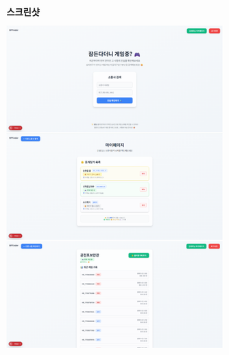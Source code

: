 ## 스크린샷
<p align="center">
  <img src="./assets/main.png" width="1000" alt="회원가입"/>
  <img src="./assets/mypage.png" width="1000" alt="카카오로그인"/>
  <img src="./assets/list.png" width="1000" alt="지도"/>
</p>
